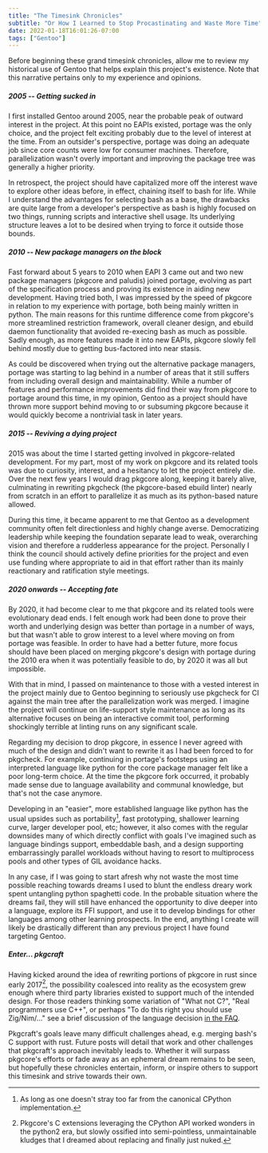 ```yaml
---
title: "The Timesink Chronicles"
subtitle: "Or How I Learned to Stop Procastinating and Waste More Time"
date: 2022-01-18T16:01:26-07:00
tags: ["Gentoo"]
---
```


Before beginning these grand timesink chronicles, allow me to review my
historical use of Gentoo that helps explain this project's existence. Note that
this narrative pertains only to my experience and opinions.

##### 2005 -- Getting sucked in

I first installed Gentoo around 2005, near the probable peak of outward
interest in the project. At this point no EAPIs existed, portage was the only
choice, and the project felt exciting probably due to the level of interest at
the time. From an outsider's perspective, portage was doing an adequate job
since core counts were low for consumer machines. Therefore, parallelization
wasn't overly important and improving the package tree was generally a higher
priority.

In retrospect, the project should have capitalized more off the interest wave
to explore other ideas before, in effect, chaining itself to bash for life.
While I understand the advantages for selecting bash as a base, the drawbacks
are quite large from a developer's perspective as bash is highly focused on two
things, running scripts and interactive shell usage. Its underlying structure
leaves a lot to be desired when trying to force it outside those bounds.

##### 2010 -- New package managers on the block

Fast forward about 5 years to 2010 when EAPI 3 came out and two new package
managers (pkgcore and paludis) joined portage, evolving as part of the
specification process and proving its existence in aiding new development.
Having tried both, I was impressed by the speed of pkgcore in relation to my
experience with portage, both being mainly written in python. The main reasons
for this runtime difference come from pkgcore's more streamlined restriction
framework, overall cleaner design, and ebuild daemon functionality that
avoided re-execing bash as much as possible. Sadly enough, as more features
made it into new EAPIs, pkgcore slowly fell behind mostly due to getting
bus-factored into near stasis.

As could be discovered when trying out the alternative package managers,
portage was starting to lag behind in a number of areas that it still suffers
from including overall design and maintainability. While a number of features
and performance improvements did find their way from pkgcore to portage around
this time, in my opinion, Gentoo as a project should have thrown more support
behind moving to or subsuming pkgcore because it would quickly become a
nontrivial task in later years.

##### 2015 -- Reviving a dying project

2015 was about the time I started getting involved in pkgcore-related
development. For my part, most of my work on pkgcore and its related tools was
due to curiosity, interest, and a hesitancy to let the project entirely die.
Over the next few years I would drag pkgcore along, keeping it barely alive,
culminating in rewriting pkgcheck (the pkgcore-based ebuild linter) nearly from
scratch in an effort to parallelize it as much as its python-based nature
allowed.

During this time, it became apparent to me that Gentoo as a development
community often felt directionless and highly change averse. Democratizing
leadership while keeping the foundation separate lead to weak, overarching
vision and therefore a rudderless appearance for the project. Personally I
think the council should actively define priorities for the project and even
use funding where appropriate to aid in that effort rather than its mainly
reactionary and ratification style meetings.

##### 2020 onwards -- Accepting fate

By 2020, it had become clear to me that pkgcore and its related tools were
evolutionary dead ends. I felt enough work had been done to prove their worth
and underlying design was better than portage in a number of ways, but that
wasn't able to grow interest to a level where moving on from portage was
feasible. In order to have had a better future, more focus should have been
placed on merging pkgcore's design with portage during the 2010 era when it was
potentially feasible to do, by 2020 it was all but impossible.

With that in mind, I passed on maintenance to those with a vested interest in
the project mainly due to Gentoo beginning to seriously use pkgcheck for CI
against the main tree after the parallelization work was merged. I imagine the
project will continue on life-support style maintenance as long as its
alternative focuses on being an interactive commit tool, performing shockingly
terrible at linting runs on any significant scale.

Regarding my decision to drop pkgcore, in essence I never agreed with much of
the design and didn't want to rewrite it as I had been forced to for pkgcheck.
For example, continuing in portage's footsteps using an interpreted language
like python for the core package manager felt like a poor long-term choice. At
the time the pkgcore fork occurred, it probably made sense due to language
availability and communal knowledge, but that's not the case anymore.

Developing in an "easier", more established language like python has the usual
upsides such as portability[^1], fast prototyping, shallower learning curve,
larger developer pool, etc; however, it also comes with the regular downsides
many of which directly conflict with goals I've imagined such as language
bindings support, embeddable bash, and a design supporting embarrassingly
parallel workloads without having to resort to multiprocess pools and other
types of GIL avoidance hacks.

In any case, if I was going to start afresh why not waste the most time
possible reaching towards dreams I used to blunt the endless dreary work spent
untangling python spaghetti code. In the probable situation where the dreams
fail, they will still have enhanced the opportunity to dive deeper into a
language, explore its FFI support, and use it to develop bindings for other
languages among other learning prospects. In the end, anything I create will
likely be drastically different than any previous project I have found
targeting Gentoo.

##### Enter... pkgcraft

Having kicked around the idea of rewriting portions of pkgcore in rust since
early 2017[^2], the possibility coalesced into reality as the ecosystem grew
enough where third party libraries existed to support much of the intended
design. For those readers thinking some variation of "What not C?", "Real
programmers use C++", or perhaps "To do this right you should use Zig/Nim/..."
see a brief discussion of the language decision [in the
FAQ](https://pkgcraft.github.io/about/#why-isnt-pkgcraft-implemented-in-c-c-python-etc-why-choose-rust).

Pkgcraft's goals leave many difficult challenges ahead, e.g. merging bash's C
support with rust. Future posts will detail that work and other challenges that
pkgcraft's approach inevitably leads to. Whether it will surpass pkgcore's
efforts or fade away as an ephemeral dream remains to be seen, but hopefully
these chronicles entertain, inform, or inspire others to support this timesink
and strive towards their own.

[^1]: As long as one doesn't stray too far from the canonical CPython implementation.
[^2]: Pkgcore's C extensions leveraging the CPython API worked wonders in the
  python2 era, but slowly ossified into semi-pointless, unmaintainable kludges
  that I dreamed about replacing and finally just nuked.
